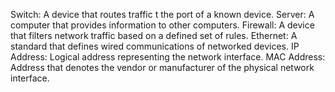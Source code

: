 Switch: A device that routes traffic t the port of a known device.
Server: A computer that provides information to other computers.
Firewall: A device that filters network traffic based on a defined set of rules.
Ethernet: A standard that defines wired communications of networked devices.
IP Address: Logical address representing the network interface.
MAC Address: Address that denotes the vendor or manufacturer of the physical network interface.